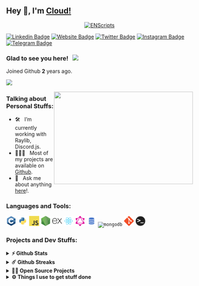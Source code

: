 
## Hey 👋, I'm [Cloud!](https://github.com/cloud-nl/)
<p align="center">
    <a href="https://discord.com/users/822065286109724743">
        <img title="ENScripts" alt="ENScripts" src="https://discord.c99.nl/widget/theme-5/668193276846931988.png"/>
    </a>
</p>

[![Linkedin Badge](https://img.shields.io/badge/-LinkedIn-0e76a8?style=flat-square&logo=Linkedin&logoColor=white)](https://linkedin.com/in/cloud-nl)
[![Website Badge](https://img.shields.io/badge/Website-3b5998?style=flat-square&logo=google-chrome&logoColor=white)](https://cloud-nl.github.io/)
[![Twitter Badge](https://img.shields.io/badge/-Twitter-00acee?style=flat-square&logo=Twitter&logoColor=white)](https://twitter.com/cloud-nl)
[![Instagram Badge](https://img.shields.io/badge/-Instagram-e4405f?style=flat-square&logo=Instagram&logoColor=white)](https://instagram.com/cloud-nl/)
[![Telegram Badge](https://img.shields.io/badge/-Telegram-0088cc?style=flat-square&logo=Telegram&logoColor=white)](https://t.me/cloud-nl)

### Glad to see you here! &nbsp; ![](https://visitor-badge.glitch.me/badge?page_id=cloud-nl.cloud-nl&style=flat-square&color=0088cc)

Joined Github **2** years ago.

[![](https://gitwar.herokuapp.com/badge?username=cloud-nl&label=Gitwar%20Profile%20Score&style=for-the-badge&color=0088cc)](https://gitwar.herokuapp.com/)

<img align="right" height="250" width="375" alt="" src="https://raw.githubusercontent.com/cloud-nl/cloud-nl/master/gifs/coder.gif" />

### Talking about Personal Stuffs:

- 🛠 &nbsp; I’m currently working with Raylib, Discord.js.
- 👨🏻‍💻 &nbsp; Most of my projects are available on [Github](https://github.com/cloud-nl).
- 💬 &nbsp; Ask me about anything [here](https://github.com/cloud-nl/cloud-nl/issues/2)!.

### Languages and Tools:

<code><img height="27" src="https://raw.githubusercontent.com/github/explore/80688e429a7d4ef2fca1e82350fe8e3517d3494d/topics/cpp/cpp.png" alt="cpp"></code>
<code><img height="27" src="https://raw.githubusercontent.com/github/explore/80688e429a7d4ef2fca1e82350fe8e3517d3494d/topics/python/python.png" alt="python"></code>
<code><img height="27" src="https://raw.githubusercontent.com/github/explore/80688e429a7d4ef2fca1e82350fe8e3517d3494d/topics/javascript/javascript.png" alt="javascript"></code>
<code><img height="27" src="https://raw.githubusercontent.com/github/explore/80688e429a7d4ef2fca1e82350fe8e3517d3494d/topics/nodejs/nodejs.png" alt="nodejs"></code>
<code><img height="27" src="https://raw.githubusercontent.com/devicons/devicon/master/icons/express/express-original.svg" alt="expressjs"></code>
<code><img height="27" src="https://raw.githubusercontent.com/github/explore/80688e429a7d4ef2fca1e82350fe8e3517d3494d/topics/react/react.png" alt="react"></code>
<code><img height="27" src="https://raw.githubusercontent.com/github/explore/80688e429a7d4ef2fca1e82350fe8e3517d3494d/topics/graphql/graphql.png" alt="graphql"></code>
<code><img height="27" src="https://raw.githubusercontent.com/github/explore/80688e429a7d4ef2fca1e82350fe8e3517d3494d/topics/sql/sql.png" alt="sql"></code>
<code><img height="27" src="https://encrypted-tbn0.gstatic.com/images?q=tbn%3AANd9GcSTTzPAw-55ssm1Im594xYZ9eRQu2JylrkYLg&usqp=CAU" alt="mongodb"></code>
<code><img height="27" src="https://raw.githubusercontent.com/devicons/devicon/master/icons/git/git-original.svg" alt="git"></code>
<code><img height="27" src="https://raw.githubusercontent.com/github/explore/80688e429a7d4ef2fca1e82350fe8e3517d3494d/topics/terminal/terminal.png" alt="terminal"></code>

<!--
<code><img height="25" src="https://raw.githubusercontent.com/github/explore/80688e429a7d4ef2fca1e82350fe8e3517d3494d/topics/sass/sass.png" alt="sass"></code>
-->

### Projects and Dev Stuffs:

<details>	
  <summary><b>⚡ Github Stats</b></summary>

  <br />
  <img height="180em" src="https://github-readme-stats.vercel.app/api?username=cloud-nl&show_icons=true&hide_border=true&&count_private=true&include_all_commits=true" />
  <img height="180em" src="https://github-readme-stats.vercel.app/api/top-langs/?username=cloud-nl&exclude_repo=KNN-Image-Classification&show_icons=true&hide_border=true&layout=compact&langs_count=8"/>
</details>

<details>	
  <summary><b>☄️ Github Streaks</b></summary>

  <br />
  <img height="180em" src="https://github-readme-streak-stats.herokuapp.com/?user=cloud-nl&hide_border=true" />
</details>

<details>
  <summary><b>🧑‍🚀 Open Source Projects</b></summary>

  <br />
  <table>
    <thead align="center">
      <tr border: none;>
        <td><b>💻 Projects</b></td>
        <td><b>🌟 Stars</b></td>
        <td><b>🍴 Forks</b></td>
        <td><b>🐛 Issues</b></td>
        <td><b>🔔 Pull Requests</b></td>
        <td><b>👨‍💻 Language</b></td>
      </tr>
    </thead>
    <tbody>
      <tr>
	      <td><a href="https://github.com/cloud-nl/Gitwar"><b>🚀 Gitwar</b></a></td>
        <td><img alt="Stars" src="https://img.shields.io/github/stars/cloud-nl/Gitwar?style=flat-square&labelColor=343b41"/></td>
        <td><img alt="Forks" src="https://img.shields.io/github/forks/cloud-nl/Gitwar?style=flat-square&labelColor=343b41"/></td>
        <td><img alt="Issues" src="https://img.shields.io/github/issues/cloud-nl/Gitwar?style=flat-square"/></td>
        <td><img alt="Pull Requests" src="https://img.shields.io/github/issues-pr/cloud-nl/Gitwar?style=flat-square"/></td>
        <td><img alt="Language" src="https://img.shields.io/github/languages/top/cloud-nl/Gitwar?style=flat-square"/></td>
      </tr>
      <tr>
	      <td><a href="https://github.com/cloud-nl/TradeByte"><b>💸 TradeByte</b></a></td>
        <td><img alt="Stars" src="https://img.shields.io/github/stars/cloud-nl/TradeByte?style=flat-square&labelColor=343b41"/></td>
        <td><img alt="Forks" src="https://img.shields.io/github/forks/cloud-nl/TradeByte?style=flat-square&labelColor=343b41"/></td>
        <td><img alt="Issues" src="https://img.shields.io/github/issues/cloud-nl/TradeByte?style=flat-square"/></td>
        <td><img alt="Pull Requests" src="https://img.shields.io/github/issues-pr/cloud-nl/TradeByte?style=flat-square"/></td>
        <td><img alt="Language" src="https://img.shields.io/github/languages/top/cloud-nl/Game-Jam?label=C&style=flat-square"/></td>
      </tr>
    </tbody>
  </table>
  <br />
</details>
 
<details>	
  <br />
  <summary><b>⚙️ Things I use to get stuff done</b></summary>
  	<ul>
  	    <li><b>OS:</b> Windows 11</li>
  	    <li><b>Browser: </b> Google Chrome</li>
	    <li><b>Code Editor:</b> Visual Studio Code</li>
	    <br />
	⚛️ Checkout My VSCode Configrations <a href="https://gist.github.com/cloud-nl/039b1dc5a7cdcb007ab3691814d53130">Here</a>.
	</ul>	
</details>

#
